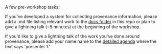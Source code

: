 A few pre-workshop tasks: 

If you've developed a system for collecting provenance information, please add a .md file listing relevant work to the [docs folder](https://github.com/ESIPFed/Earth-Data-Provenance-Workshop/tree/master/docs) in this repo or plan to give a lightning talk (~5 minutes) at the beginning of the workshop.

If you'd like to give a lightning talk of the work you've done around provenance, please add your name name to the [detailed agenda](https://github.com/ESIPFed/Earth-Data-Provenance-Workshop/wiki/Detailed-Agenda-(Draft)) where the text says 'presenter 1.'


